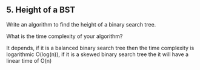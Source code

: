 ## 5. Height of a BST
Write an algorithm to find the height of a binary search tree. 

What is the time complexity of your algorithm?

  It depends, if it is a balanced binary search tree then the time complexity is logarithmic O(log(n)), if it is a skewed binary search tree the it will have a linear time of O(n)

